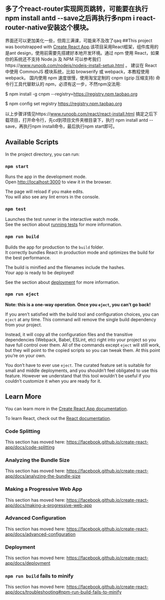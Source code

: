 ## 多了个react-router实现网页跳转，可能要在执行 npm install antd --save之后再执行多npm i react-router-native安装这个模块。

界面还可以更加美化一些，但周三满课，可能来不及改了qaq
##This project was bootstrapped with [Create React App](https://github.com/facebook/create-react-app).该项目采用React框架，组件库用的是ant design，使用前需要先搭建好本地开发环境。通过 npm 使用 React，如果你的系统还不支持 Node.js 及 NPM 可以参考我们https://www.runoob.com/nodejs/nodejs-install-setup.html 。
建议在 React 中使用 CommonJS 模块系统，比如 browserify 或 webpack，本教程使用 webpack。
国内使用 npm 速度很慢，使用淘宝定制的 cnpm (gzip 压缩支持) 命令行工具代替默认的 npm，必须有这一步，不然npm没法用:

$ npm install -g cnpm --registry=https://registry.npm.taobao.org

$ npm config set registry https://registry.npm.taobao.org

以上步骤详情见https://www.runoob.com/react/react-install.html 
搞定之后下载项目，打开命令行，先cd到项目文件夹根目录下，执行 npm install antd --save，再执行npm install命令，最后执行npm start即可。

## Available Scripts

In the project directory, you can run:

### `npm start`

Runs the app in the development mode.<br />
Open [http://localhost:3000](http://localhost:3000) to view it in the browser.

The page will reload if you make edits.<br />
You will also see any lint errors in the console.

### `npm test`

Launches the test runner in the interactive watch mode.<br />
See the section about [running tests](https://facebook.github.io/create-react-app/docs/running-tests) for more information.

### `npm run build`

Builds the app for production to the `build` folder.<br />
It correctly bundles React in production mode and optimizes the build for the best performance.

The build is minified and the filenames include the hashes.<br />
Your app is ready to be deployed!

See the section about [deployment](https://facebook.github.io/create-react-app/docs/deployment) for more information.

### `npm run eject`

**Note: this is a one-way operation. Once you `eject`, you can’t go back!**

If you aren’t satisfied with the build tool and configuration choices, you can `eject` at any time. This command will remove the single build dependency from your project.

Instead, it will copy all the configuration files and the transitive dependencies (Webpack, Babel, ESLint, etc) right into your project so you have full control over them. All of the commands except `eject` will still work, but they will point to the copied scripts so you can tweak them. At this point you’re on your own.

You don’t have to ever use `eject`. The curated feature set is suitable for small and middle deployments, and you shouldn’t feel obligated to use this feature. However we understand that this tool wouldn’t be useful if you couldn’t customize it when you are ready for it.

## Learn More

You can learn more in the [Create React App documentation](https://facebook.github.io/create-react-app/docs/getting-started).

To learn React, check out the [React documentation](https://reactjs.org/).

### Code Splitting

This section has moved here: https://facebook.github.io/create-react-app/docs/code-splitting

### Analyzing the Bundle Size

This section has moved here: https://facebook.github.io/create-react-app/docs/analyzing-the-bundle-size

### Making a Progressive Web App

This section has moved here: https://facebook.github.io/create-react-app/docs/making-a-progressive-web-app

### Advanced Configuration

This section has moved here: https://facebook.github.io/create-react-app/docs/advanced-configuration

### Deployment

This section has moved here: https://facebook.github.io/create-react-app/docs/deployment

### `npm run build` fails to minify

This section has moved here: https://facebook.github.io/create-react-app/docs/troubleshooting#npm-run-build-fails-to-minify
